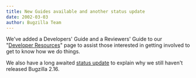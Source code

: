 ```yaml
---
title: New Guides available and another status update
date: 2002-03-03
author: Bugzilla Team
---
```

We've added a Developers' Guide and a Reviewers' Guide to our
"[Developer Resources](/developers/)" page to assist those interested
in getting involved to get to know how we do things.

We also have a long awaited [status update](/news/2002/03/03/status-update)
to explain why we still haven't released Bugzilla 2.16.
